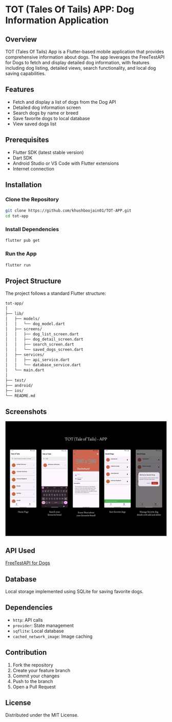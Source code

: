# TOT (Tales Of Tails) APP: Dog Information Application

## Overview
TOT (Tales Of Tails) App is a Flutter-based mobile application that provides comprehensive information about dogs. The app leverages the FreeTestAPI for Dogs to fetch and display detailed dog information, with features including dog listing, detailed views, search functionality, and local dog saving capabilities.

## Features
- Fetch and display a list of dogs from the Dog API
- Detailed dog information screen
- Search dogs by name or breed
- Save favorite dogs to local database
- View saved dogs list

## Prerequisites
- Flutter SDK (latest stable version)
- Dart SDK
- Android Studio or VS Code with Flutter extensions
- Internet connection

## Installation

### Clone the Repository
```bash
git clone https://github.com/khushboojain01/TOT-APP.git
cd tot-app
```

### Install Dependencies
```bash
flutter pub get
```

### Run the App
```bash
flutter run
```

## Project Structure
The project follows a standard Flutter structure:

```
tot-app/
│
├── lib/
│   ├── models/
│   │   └── dog_model.dart
│   ├── screens/
│   │   ├── dog_list_screen.dart
│   │   ├── dog_detail_screen.dart
│   │   ├── search_screen.dart
│   │   └── saved_dogs_screen.dart
│   ├── services/
│   │   ├── api_service.dart
│   │   └── database_service.dart
│   └── main.dart
│
├── test/
├── android/
├── ios/
└── README.md
```

## Screenshots
![TOT](./lib/image%20results/TOT%20app%20results.png)

## API Used
[FreeTestAPI for Dogs](https://freetestapi.com/apis/dogs)

## Database
Local storage implemented using SQLite for saving favorite dogs.

## Dependencies
- `http`: API calls
- `provider`: State management
- `sqflite`: Local database
- `cached_network_image`: Image caching

## Contribution
1. Fork the repository
2. Create your feature branch 
3. Commit your changes
4. Push to the branch 
5. Open a Pull Request

## License
Distributed under the MIT License.

